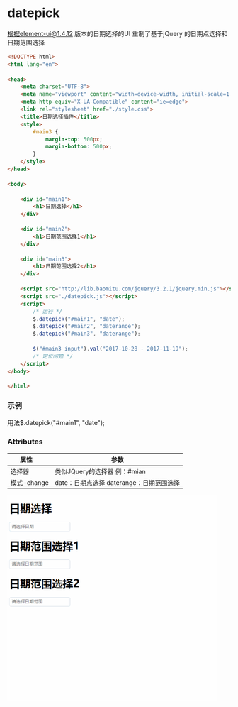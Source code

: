 # datepick
根据element-ui@1.4.12 版本的日期选择的UI 重制了基于jQuery 的日期点选择和日期范围选择
```html
<!DOCTYPE html>
<html lang="en">

<head>
    <meta charset="UTF-8">
    <meta name="viewport" content="width=device-width, initial-scale=1.0">
    <meta http-equiv="X-UA-Compatible" content="ie=edge">
    <link rel="stylesheet" href="./style.css">
    <title>日期选择插件</title>
    <style>
        #main3 {
            margin-top: 500px;
            margin-bottom: 500px;
        }
    </style>
</head>

<body>

    <div id="main1">
        <h1>日期选择</h1>
    </div>

    <div id="main2">
        <h1>日期范围选择1</h1>
    </div>

    <div id="main3">
        <h1>日期范围选择2</h1>
    </div>

    <script src="http://lib.baomitu.com/jquery/3.2.1/jquery.min.js"></script>
    <script src="./datepick.js"></script>
    <script>
        /* 运行 */
        $.datepick("#main1", "date");
        $.datepick("#main2", "daterange");
        $.datepick("#main3", "daterange");

        $("#main3 input").val("2017-10-28 - 2017-11-19");
        /* 定位问题 */
    </script>
</body>

</html>
```
### 示例
 用法$.datepick("#main1", "date");

### Attributes
| 属性       |    参数  |
|---------- |-------- |
| 选择器 | 类似JQuery的选择器 例：#mian | 
| 模式-change | date：日期点选择 daterange：日期范围选择 | 



![img](https://github.com/chenyeah/datepick/raw/master/gif.gif) 
